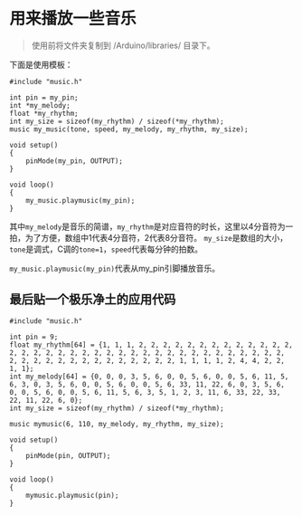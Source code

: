 # 用来播放一些音乐

>使用前将文件夹复制到 /Arduino/libraries/ 目录下。

下面是使用模板：

```
#include "music.h"

int pin = my_pin;
int *my_melody; 
float *my_rhythm;
int my_size = sizeof(my_rhythm) / sizeof(*my_rhythm);
music my_music(tone, speed, my_melody, my_rhythm, my_size);

void setup()
{
    pinMode(my_pin, OUTPUT);
}

void loop()
{
    my_music.playmusic(my_pin);
}
```

其中`my_melody`是音乐的简谱，`my_rhythm`是对应音符的时长，这里以4分音符为一拍，为了方便，数组中1代表4分音符，2代表8分音符。
`my_size`是数组的大小，`tone`是调式，C调的`tone=1`，`speed`代表每分钟的拍数。

`my_music.playmusic(my_pin)`代表从my_pin引脚播放音乐。

## 最后贴一个极乐净土的应用代码

```
#include "music.h"

int pin = 9;
float my_rhythm[64] = {1, 1, 1, 2, 2, 2, 2, 2, 2, 2, 2, 2, 2, 2, 2, 2, 2, 2, 2, 2, 2, 2, 2, 2, 2, 2, 2, 2, 2, 2, 2, 2, 2, 2, 2, 2, 2, 2, 2, 2, 2, 2, 2, 2, 2, 2, 2, 2, 2, 2, 2, 2, 2, 1, 1, 1, 1, 2, 4, 4, 2, 2, 1, 1};
int my_melody[64] = {0, 0, 0, 3, 5, 6, 0, 0, 5, 6, 0, 0, 5, 6, 11, 5, 6, 3, 0, 3, 5, 6, 0, 0, 5, 6, 0, 0, 5, 6, 33, 11, 22, 6, 0, 3, 5, 6, 0, 0, 5, 6, 0, 0, 5, 6, 11, 5, 6, 3, 5, 1, 2, 3, 11, 6, 33, 22, 33, 22, 11, 22, 6, 0};
int my_size = sizeof(my_rhythm) / sizeof(*my_rhythm);

music mymusic(6, 110, my_melody, my_rhythm, my_size);

void setup()
{
    pinMode(pin, OUTPUT);
}

void loop()
{
    mymusic.playmusic(pin);
}
```
